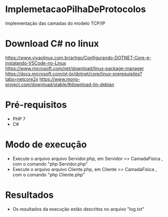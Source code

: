 # ImplemetacaoPilhaDeProtocolos
Implementação das camadas do modelo TCP/IP

# Download C# no linux
  https://www.vivaolinux.com.br/artigo/Configurando-DOTNET-Core-e-instalando-VSCode-no-Linux
  https://www.microsoft.com/net/download/linux-package-manager
  https://docs.microsoft.com/pt-br/dotnet/core/linux-prerequisites?tabs=netcore2x
  https://www.mono-project.com/download/stable/#download-lin-debian

# Pré-requisitos
- PHP 7
- C#
# Modo de execução
- Execute o arquivo arquivo Servidor.php, em Servidor >> CamadaFisica , com o comando "php Servidor.php"
- Execute o arquivo arquivo Cliente.php, em Cliente >> CamadaFisica , com o comando "php Cliente.php"
# Resultados
- Os resultados da execução estão descritos no arquivo "log.txt"
